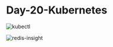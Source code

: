 # Day-20-Kubernetes

![kubectl](https://user-images.githubusercontent.com/49546149/219453121-55f1e87f-6980-48ac-821e-de0daf02158d.png)

![redis-insight](https://user-images.githubusercontent.com/49546149/219453198-aa62a633-da52-4673-9bb8-d41db6fe5004.png)
